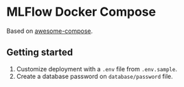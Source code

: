 # MLFlow Docker Compose

Based on [awesome-compose](https://github.com/docker/awesome-compose).

## Getting started

1.  Customize deployment with a `.env` file from `.env.sample`.
2.  Create a database password on `database/password` file.
